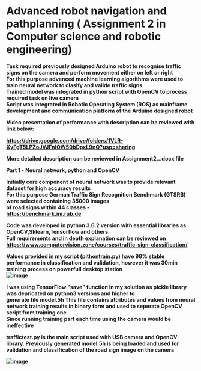 # Advanced robot navigation and pathplanning ( Assignment 2 in Computer science and robotic engineering)

<b />Task required previously designed Arduino robot to recognise traffic signs on the camera and perform movement either on left or right  
<b />For this purpose advanced machine learning algorithms were used to train neural network to clasify and valide traffic signs  
<b />Trained model was integrated in python script with OpenCV to process required task on live camera  
<b />Script was integrated in Robotic Operating System (ROS) as mainframe development and communication platform of the Arduino designed robot  

<b />Video presentation of performance with description can be reviewed with link below:  

<b />https://drive.google.com/drive/folders/1VLR-XyFgT5LPZoJVJFnIOW50bDpxL9nQ?usp=sharing

<b />More detailed description can be reviewed in Assignment2...docx file

<b />    Part  1 - Neural network, python and OpenCV <b />
<b />
  
<b />    Initially core component of neural network was to provide relevant dataset for high accuracy results  
<b />    For this purpose German Traffic Sign Recognition Benchmark (GTSRB) were selected containing 35000 images  
<b />    of road signs within 44 classes -  
https://benchmark.ini.rub.de  

<b />    Code was developed in python 3.6.2 version with essential libraries as OpenCV,Sklearn,Tensorflow and others  
<b />    Full requirements and in depth explanation can be reviewed on  
https://www.computervision.zone/courses/traffic-sign-classification/    

<b />    Values provided in my script (pithontrain.py) have 98% stable performance in classification and validation, however it was 30min training process on powerfull desktop station  
![image](https://user-images.githubusercontent.com/58305266/192403694-90d246c9-25e1-4feb-a8a5-7d6e6b104ce6.png)

<b />    I was using TensorFlow "save" function in my solution as pickle library was depricated on python3 versions and higher to  
<b />    generate file model.5h
<b />    This file contains attributes and values from neural network training results in binary form and used to seperate OpenCV script from training one  
Since running training part each time using the camera would be ineffective  
  
traffictest.py is the main script used with USB camera and OpenCV library. Previously generated model.5h is being loaded and used for validation and classification of the road sign image on the camera

![image](https://user-images.githubusercontent.com/58305266/192403330-05a1cba6-59bb-40c1-845b-7326b2c8a6e3.png)


